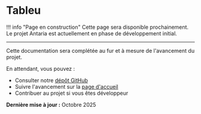 # Tableu

!!! info "Page en construction"
    Cette page sera disponible prochainement. Le projet Antaria est actuellement en phase de développement initial.

---

Cette documentation sera complétée au fur et à mesure de l'avancement du projet.

En attendant, vous pouvez :

- Consulter notre [dépôt GitHub](https://github.com/AntariaFR)
- Suivre l'avancement sur la [page d'accueil](../index.md)
- Contribuer au projet si vous êtes développeur

**Dernière mise à jour :** Octobre 2025